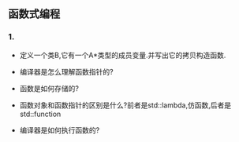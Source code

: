 ## 函数式编程

### 1. 
* 定义一个类B,它有一个A*类型的成员变量.并写出它的拷贝构造函数.

* 编译器是怎么理解函数指针的?
* 函数是如何存储的?
* 函数对象和函数指针的区别是什么?前者是std::lambda,仿函数,后者是std::function
* 编译器是如何执行函数的?
